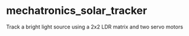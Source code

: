 # mechatronics_solar_tracker

Track a bright light source using a 2x2 LDR matrix and two servo motors

